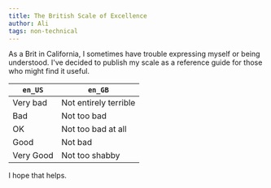 ```yaml
---
title: The British Scale of Excellence
author: Ali
tags: non-technical
---
```


As a Brit in California, I sometimes have trouble expressing myself or being understood. I've decided to publish my scale as a reference guide for those who might find it useful.

| `en_US` | `en_GB` |
|---------|---------|
| Very bad | Not entirely terrible |
| Bad | Not too bad |
| OK  | Not too bad at all |
| Good | Not bad |
| Very Good | Not too shabby |

I hope that helps.


